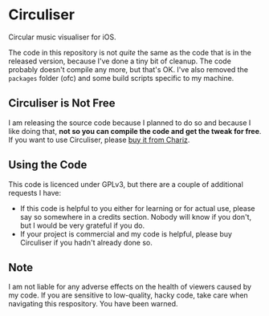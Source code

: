 # Circuliser
Circular music visualiser for iOS.

The code in this repository is not *quite* the same as the code that is in the released version, because I've done a tiny bit of cleanup. The code probably doesn't compile any more, but that's OK. I've also removed the `packages` folder (ofc) and some build scripts specific to my machine.

## Circuliser is Not Free
I am releasing the source code because I planned to do so and because I like doing that, **not so you can compile the code and get the tweak for free**. If you want to use Circuliser, please [buy it from Chariz](https://chariz.com/buy/circuliser).

## Using the Code
This code is licenced under GPLv3, but there are a couple of additional requests I have:
- If this code is helpful to you either for learning or for actual use, please say so somewhere in a credits section. Nobody will know if you don't, but I would be very grateful if you do.
- If your project is commercial and my code is helpful, please buy Circuliser if you hadn't already done so.

## Note
I am not liable for any adverse effects on the health of viewers caused by my code. If you are sensitive to low-quality, hacky code, take care when navigating this respository. You have been warned.
